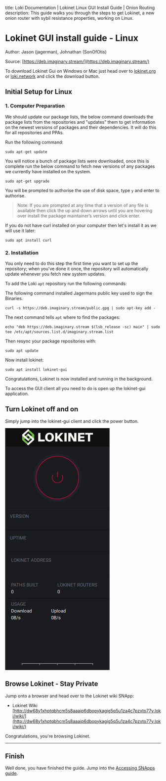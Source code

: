 title: Loki Documentation | Lokinet Linux GUI Install Guide | Onion Routing
description: This guide walks you through the steps to get Lokinet, a new onion router with sybil resistance properties, working on Linux.

# Lokinet GUI install guide - Linux
Author: Jason (jagerman), Johnathan (SonOfOtis)

Source: [https://deb.imaginary.stream/](https://deb.imaginary.stream/)

To download Lokinet Gui on Windows or Mac just head over to [lokinet.org](https://lokinet.org) or [loki.network](https://loki.network) and click the download button. 

## Initial Setup for Linux

### 1. Computer Preparation
We should update our package lists, the below command downloads the package lists from the repositories and "updates" them to get information on the newest versions of packages and their dependencies. It will do this for all repositories and PPAs.

Run the following command:

```
sudo apt-get update
```

You will notice a bunch of package lists were downloaded, once this is complete run the below command to fetch new versions of any packages we currently have installed on the system.

```
sudo apt-get upgrade
```

You will be prompted to authorise the use of disk space, type `y` and enter to authorise.

> Note: If you are prompted at any time that a version of any file is available then click the up and down arrows until you are hovering over install the package maintainer’s version and click enter.

If you do not have curl installed on your computer then let's install it as we will use it later:

```
sudo apt install curl
```

### 2. Installation

You only need to do this step the first time you want to set up the repository; when you've done it once, the repository will automatically update whenever you fetch new system updates.

To add the Loki `apt` repository run the following commands:

The following command installed Jagermans public key used to sign the Binaries.

```
curl -s https://deb.imaginary.stream/public.gpg | sudo apt-key add -
```

The next command tells `apt` where to find the packages:

```
echo "deb https://deb.imaginary.stream $(lsb_release -sc) main" | sudo tee /etc/apt/sources.list.d/imaginary.stream.list
```

Then resync your package repositories with:

```
sudo apt update
```

Now install lokinet:

```
sudo apt install lokinet-gui
```

Congratulations, Lokinet is now installed and running in the background. 

To access the GUI client all you need to do is open up the lokinet-gui application.

## Turn Lokinet off and on

Simply jump into the lokinet-gui client and click the power button.

![lokinet-gui](../../assets/lokinetGui.png)


## Browse Lokinet - Stay Private
Jump onto a browser and head over to the Lokinet wiki SNApp:

- Lokinet Wiki [http://dw68y1xhptqbhcm5s8aaaip6dbopykagig5q5u1za4c7pzxto77y.loki/wiki/](http://dw68y1xhptqbhcm5s8aaaip6dbopykagig5q5u1za4c7pzxto77y.loki/wiki/)

Congratulations, you're browsing Lokinet.

--- 

## Finish

Well done, you have finished the guide. Jump into the [Accessing SNApps guide](AccessingSNApps.md).



